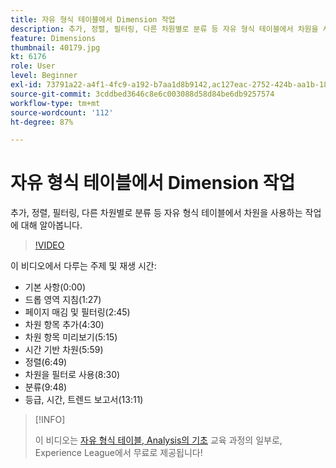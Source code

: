 ```yaml
---
title: 자유 형식 테이블에서 Dimension 작업
description: 추가, 정렬, 필터링, 다른 차원별로 분류 등 자유 형식 테이블에서 차원을 사용하는 작업에 대해 알아봅니다.
feature: Dimensions
thumbnail: 40179.jpg
kt: 6176
role: User
level: Beginner
exl-id: 73791a22-a4f1-4fc9-a192-b7aa1d8b9142,ac127eac-2752-424b-aa1b-18a9688d42db
source-git-commit: 3cddbed3646c8e6c003088d58d84be6db9257574
workflow-type: tm+mt
source-wordcount: '112'
ht-degree: 87%

---
```


# 자유 형식 테이블에서 Dimension 작업

추가, 정렬, 필터링, 다른 차원별로 분류 등 자유 형식 테이블에서 차원을 사용하는 작업에 대해 알아봅니다.

>[!VIDEO](https://video.tv.adobe.com/v/40179/?quality=12&learn=on)

이 비디오에서 다루는 주제 및 재생 시간:

* 기본 사항(0:00)
* 드롭 영역 지침(1:27)
* 페이지 매김 및 필터링(2:45)
* 차원 항목 추가(4:30)
* 차원 항목 미리보기(5:15)
* 시간 기반 차원(5:59)
* 정렬(6:49)
* 차원을 필터로 사용(8:30)
* 분류(9:48)
* 등급, 시간, 트렌드 보고서(13:11)

>[!INFO]
>
> 이 비디오는 [자유 형식 테이블, Analysis의 기초](https://experienceleague.adobe.com/?recommended=Analytics-U-1-2020.3) 교육 과정의 일부로, Experience League에서 무료로 제공됩니다!
